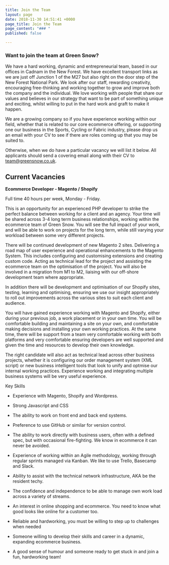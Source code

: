 ```yaml
---
title: Join the Team
layout: page
date: 2018-11-30 14:51:41 +0000
page_title: Join the Team
page_content: "### "
published: false

---
```

### Want to join the team at Green Snow?

We have a hard working, dynamic and entrepreneurial team, based in our offices in Cadnam in the New Forest.  We have excellent transport links as we are just off Junction 1 of the M27 but also right on the door step of the New Forest National Park. We look after our staff, rewarding creativity, encouraging free-thinking and working together to grow and improve both the company and the individual.    We love working with people that share our values and believes in our strategy that want to be part of something unique and exciting, whilst willing to put in the hard work and graft to make it happen.

We are a growing company so if you have experience working within our field, whether that is related to our core ecommerce offering, or supporting one our business in the Sports, Cycling or Fabric industry, please drop us an email with your CV to see if there are roles coming up that you may be suited to.

Otherwise, when we do have a particular vacancy we will list it below.  All applicants should send a covering email along with their CV to team@greensnow.co.uk.

## Current Vacancies

**Ecommerce Developer - Magento / Shopify**

Full time 40 hours per week, Monday - Friday.

This is an opportunity for an experienced PHP developer to strike the perfect balance between working for a client and an agency. Your time will be shared across 3-4 long term business relationships, working within the ecommerce team of Green Snow. You will see the full impact of your work, and will be able to work on projects for the long term, while still varying your workload between some very different projects. 

There will be continued development of new Magento 2 sites. Delivering a road map of user experience and operational enhancements to the Magento System. This includes configuring and customising extensions and creating custom code. Acting as technical lead for the project and assisting the ecommerce team on the optimisation of the project.    You will also be involved in a migration from M1 to M2, liaising with our off-shore development team where appropriate.

In addition there will be development and optimisation of our Shopify sites, testing, learning and optimising, ensuring we use our insight appropriately to roll out improvements across the various sites to suit each client and audience.

You will have gained experience working with Magento and Shopify, either during your previous job, a work placement or in your own time. You will be comfortable building and maintaining a site on your own, and comfortable making decisions and installing your own working practices. At the same time, there will be support from a team very comfortable working with both platforms and very comfortable ensuring developers are well supported and given the time and resources to develop their own knowledge. 

The right candidate will also act as technical lead across other business projects, whether it is configuring our order management system (XML script) or new business intelligent tools that look to unify and optmise our internal working practices.   Experience working and integrating multiple business systems will be very useful experience. 

Key Skills

 - Experience with Magento, Shopify and Wordpress.

 - Strong Javascript and CSS

 - The ability to work on front end and back end systems.

 - Preference to use GitHub or similar for version control.

 - The ability to work directly with business users, often with a defined spec, but with occasional fire-fighting. We know in ecommerce it can never be avoided.

 - Experience of working within an Agile methodology, working through regular sprints managed via Kanban. We like to use Trello, Basecamp and Slack.

 - Ability to assist with the technical network infrastructure, AKA be the resident techy.

 - The confidence and independence to be able to manage own work load across a variety of streams.

 - An interest in online shopping and ecommerce. You need to know what good looks like online for a customer too.

 - Reliable and hardworking, you must be willing to step up to challenges when needed

 - Someone willing to develop their skills and career in a dynamic, expanding ecommerce business.

 - A good sense of humour and someone ready to get stuck in and join a fun, hardworking team!
